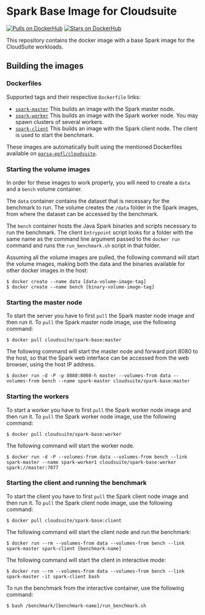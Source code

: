 Spark Base Image for Cloudsuite
==========

[![Pulls on DockerHub][dhpulls]][dhrepo]
[![Stars on DockerHub][dhstars]][dhrepo]

This repository contains the docker image with a base Spark image for the CloudSuite workloads.

## Building the images ##

### Dockerfiles ###

Supported tags and their respective `Dockerfile` links:
- [`spark-master`][sparkmasterdocker] This builds an image with the Spark master node.
- [`spark-worker`][sparkworkerdocker] This builds an image with the Spark worker node. You may spawn clusters of several workers.
- [`spark-client`][sparkclientdocker] This builds an image with the Spark client node. The client is used to start the benchmark.

These images are automatically built using the mentioned Dockerfiles available on [`parsa-epfl/cloudsuite`][repo].

### Starting the volume images ###

In order for these images to work properly, you will need to create a `data` and a `bench` volume container.

The `data` container contains the dataset that is necessary for the benchmark to run. The volume creates the `/data` folder in the Spark images, from where the dataset can be accessed by the benchmark.

The `bench` container hosts the Java Spark binaries and scripts necessary to run the benchmark. The client `Entrypoint` script looks for a folder with the same name as the command line argument passed to the `docker run` command and runs the `run_benchmark.sh` script in that folder.

Assuming all the volume images are pulled, the following command will start the volume images, making both the data and the binaries available for other docker images in the host:

    $ docker create --name data [data-volume-image-tag]
    $ docker create --name bench [binary-volume-image-tag]

### Starting the master node ###

To start the server you have to first `pull` the Spark master node image and then run it. To `pull` the Spark master node image, use the following command:

    $ docker pull cloudsuite/spark-base:master

The following command will start the master node and forward port 8080 to the host, so that the Spark web interface can be accessed from the web browser, using the host IP address.

    $ docker run -d -P -p 8080:8008-h master --volumes-from data --volumes-from bench --name spark-master cloudsuite/spark-base:master

### Starting the workers ###

To start a worker you have to first `pull` the Spark worker node image and then run it. To `pull` the Spark worker node image, use the following command:

    $ docker pull cloudsuite/spark-base:worker

The following command will start the worker node.

    $ docker run -d -P --volumes-from data --volumes-from bench --link spark-master --name spark-worker1 cloudsuite/spark-base:worker spark://master:7077

### Starting the client and running the benchmark ###

To start the client you have to first `pull` the Spark client node image and then run it. To `pull` the Spark client node image, use the following command:

    $ docker pull cloudsuite/spark-base:client

The following command will start the client node and run the benchmark:

    $ docker run --rm --volumes-from data --volumes-from bench --link spark-master spark-client [benchmark-name]

The following command will start the client in interactive mode:

    $ docker run --rm --volumes-from data --volumes-from bench --link spark-master -it spark-client bash

To run the benchmark from the interactive container, use the following command:

    $ bash /benchmark/[benchmark-name]/run_benchmark.sh

[sparkmasterdocker]: https://github.com/parsa-epfl/cloudsuite/blob/master/benchmarks/spark-base/spark-master/Dockerfile "Spark Master Node Dockerfile"
[sparkworkerdocker]: https://github.com/parsa-epfl/cloudsuite/blob/master/benchmarks/spark-base/spark-worker/Dockerfile "Spark Worker Dockerfile"
[sparkclientdocker]: https://github.com/parsa-epfl/cloudsuite/blob/master/benchmarks/spark-base/spark-client/Dockerfile "Spark Client Dockerfile"

[repo]: https://github.com/parsa-epfl/cloudsuite/ "GitHub Repo"

[dhrepo]: https://hub.docker.com/r/cloudsuite/spark-base/ "DockerHub Page"
[dhpulls]: https://img.shields.io/docker/pulls/cloudsuite/spark-base.svg "Go to DockerHub Page"
[dhstars]: https://img.shields.io/docker/stars/cloudsuite/spark-base.svg "Go to DockerHub Page"
